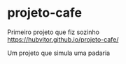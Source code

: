# projeto-cafe
Primeiro projeto que fiz sozinho<br>
https://hubvitor.github.io/projeto-cafe/

Um projeto que simula uma padaria

